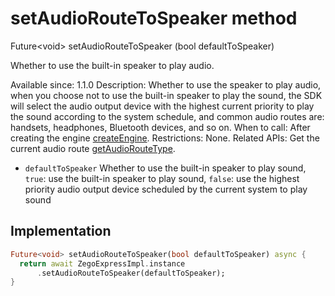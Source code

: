 


# setAudioRouteToSpeaker method








Future&lt;void> setAudioRouteToSpeaker
(bool defaultToSpeaker)





<p>Whether to use the built-in speaker to play audio.</p>
<p>Available since: 1.1.0
Description: Whether to use the speaker to play audio, when you choose not to use the built-in speaker to play the sound, the SDK will select the audio output device with the highest current priority to play the sound according to the system schedule, and common audio routes are: handsets, headphones, Bluetooth devices, and so on.
When to call: After creating the engine <a class="deprecated" href="../../zego_uikit_prebuilt_live_audio_room/ZegoExpressEngine/createEngine.md">createEngine</a>.
Restrictions: None.
Related APIs: Get the current audio route <a href="../../zego_uikit_prebuilt_live_audio_room/ZegoExpressEngineDevice/getAudioRouteType.md">getAudioRouteType</a>.</p>
<ul>
<li><code>defaultToSpeaker</code> Whether to use the built-in speaker to play sound, <code>true</code>: use the built-in speaker to play sound, <code>false</code>: use the highest priority audio output device scheduled by the current system to play sound</li>
</ul>



## Implementation

```dart
Future<void> setAudioRouteToSpeaker(bool defaultToSpeaker) async {
  return await ZegoExpressImpl.instance
      .setAudioRouteToSpeaker(defaultToSpeaker);
}
```







